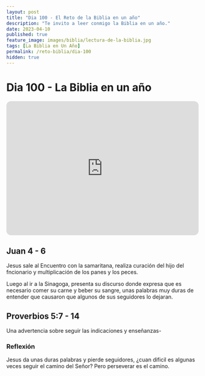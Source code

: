 ```yaml
---
layout: post
title: "Dia 100 - El Reto de la Biblia en un año"
description: "Te invito a leer conmigo la Biblia en un año."
date: 2023-04-10
published: true
feature_image: images/biblia/lectura-de-la-biblia.jpg
tags: [La Biblia en Un Año]
permalink: /reto-biblia/dia-100
hidden: true
---
```


# Dia 100 - La Biblia en un año
<iframe style="border-radius:12px" src="https://open.spotify.com/embed/episode/2LFivLQBdLdhQWAQb4gxKa?utm_source=generator" width="100%" height="352" frameBorder="0" allowfullscreen="" allow="autoplay; clipboard-write; encrypted-media; fullscreen; picture-in-picture" loading="lazy"></iframe>

## Juan 4 - 6
Jesus sale al Encuentro con la samaritana, realiza curación del hijo del fncionario y multiplicación de los panes y los peces.

Luego al ir a la Sinagoga, presenta su discurso donde expresa que es necesario comer su carne y beber su sangre, unas palabras muy duras de entender que causaron que algunos de sus seguidores lo dejaran.

## Proverbios 5:7 - 14
Una advertencia sobre seguir las indicaciones y enseñanzas-

### Reflexión
Jesus da unas duras palabras y pierde seguidores, ¿cuan dificil es algunas veces seguir el camino del Señor? Pero perseverar es el camino.




